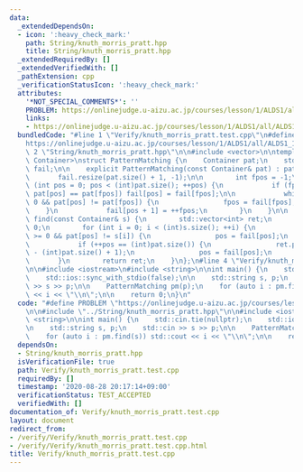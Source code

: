 ```yaml
---
data:
  _extendedDependsOn:
  - icon: ':heavy_check_mark:'
    path: String/knuth_morris_pratt.hpp
    title: String/knuth_morris_pratt.hpp
  _extendedRequiredBy: []
  _extendedVerifiedWith: []
  _pathExtension: cpp
  _verificationStatusIcon: ':heavy_check_mark:'
  attributes:
    '*NOT_SPECIAL_COMMENTS*': ''
    PROBLEM: https://onlinejudge.u-aizu.ac.jp/courses/lesson/1/ALDS1/all/ALDS1_14_B
    links:
    - https://onlinejudge.u-aizu.ac.jp/courses/lesson/1/ALDS1/all/ALDS1_14_B
  bundledCode: "#line 1 \"Verify/knuth_morris_pratt.test.cpp\"\n#define PROBLEM \"\
    https://onlinejudge.u-aizu.ac.jp/courses/lesson/1/ALDS1/all/ALDS1_14_B\"\n\n#line\
    \ 2 \"String/knuth_morris_pratt.hpp\"\n\n#include <vector>\n\ntemplate <class\
    \ Container>\nstruct PatternMatching {\n    Container pat;\n    std::vector<int>\
    \ fail;\n\n    explicit PatternMatching(const Container& pat) : pat(pat) {\n \
    \       fail.resize(pat.size() + 1, -1);\n\n        int fpos = -1;\n        for\
    \ (int pos = 0; pos < (int)pat.size(); ++pos) {\n            if (fpos >= 0 &&\
    \ pat[pos] == pat[fpos]) fail[pos] = fail[fpos];\n\n            while (fpos >=\
    \ 0 && pat[pos] != pat[fpos]) {\n                fpos = fail[fpos];\n        \
    \    }\n            fail[pos + 1] = ++fpos;\n        }\n    }\n\n    std::vector<int>\
    \ find(const Container& s) {\n        std::vector<int> ret;\n        int pos =\
    \ 0;\n        for (int i = 0; i < (int)s.size(); ++i) {\n            while (pos\
    \ >= 0 && pat[pos] != s[i]) {\n                pos = fail[pos];\n            }\n\
    \            if (++pos == (int)pat.size()) {\n                ret.push_back(i\
    \ - (int)pat.size() + 1);\n                pos = fail[pos];\n            }\n \
    \       }\n        return ret;\n    }\n};\n#line 4 \"Verify/knuth_morris_pratt.test.cpp\"\
    \n\n#include <iostream>\n#include <string>\n\nint main() {\n    std::cin.tie(nullptr);\n\
    \    std::ios::sync_with_stdio(false);\n\n    std::string s, p;\n    std::cin\
    \ >> s >> p;\n\n    PatternMatching pm(p);\n    for (auto i : pm.find(s)) std::cout\
    \ << i << \"\\n\";\n\n    return 0;\n}\n"
  code: "#define PROBLEM \"https://onlinejudge.u-aizu.ac.jp/courses/lesson/1/ALDS1/all/ALDS1_14_B\"\
    \n\n#include \"../String/knuth_morris_pratt.hpp\"\n\n#include <iostream>\n#include\
    \ <string>\n\nint main() {\n    std::cin.tie(nullptr);\n    std::ios::sync_with_stdio(false);\n\
    \n    std::string s, p;\n    std::cin >> s >> p;\n\n    PatternMatching pm(p);\n\
    \    for (auto i : pm.find(s)) std::cout << i << \"\\n\";\n\n    return 0;\n}\n"
  dependsOn:
  - String/knuth_morris_pratt.hpp
  isVerificationFile: true
  path: Verify/knuth_morris_pratt.test.cpp
  requiredBy: []
  timestamp: '2020-08-28 20:17:14+09:00'
  verificationStatus: TEST_ACCEPTED
  verifiedWith: []
documentation_of: Verify/knuth_morris_pratt.test.cpp
layout: document
redirect_from:
- /verify/Verify/knuth_morris_pratt.test.cpp
- /verify/Verify/knuth_morris_pratt.test.cpp.html
title: Verify/knuth_morris_pratt.test.cpp
---
```


